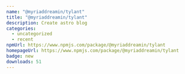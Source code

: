 ```yaml
---
name: "@myriaddreamin/tylant"
title: "@myriaddreamin/tylant"
description: Create astro blog
categories:
  - uncategorized
  - recent
npmUrl: https://www.npmjs.com/package/@myriaddreamin/tylant
homepageUrl: https://www.npmjs.com/package/@myriaddreamin/tylant
badge: new
downloads: 51
---
```

